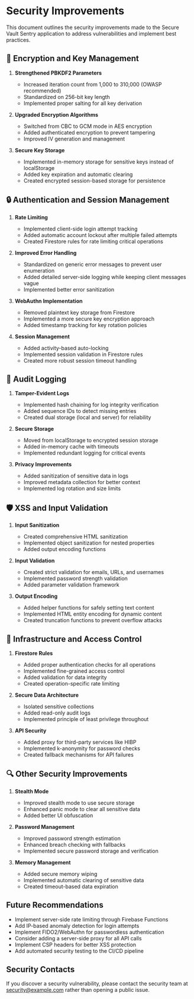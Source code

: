 # Security Improvements

This document outlines the security improvements made to the Secure Vault Sentry application to address vulnerabilities and implement best practices.

## 🔐 Encryption and Key Management

1. **Strengthened PBKDF2 Parameters**
   - Increased iteration count from 1,000 to 310,000 (OWASP recommended)
   - Standardized on 256-bit key length
   - Implemented proper salting for all key derivation

2. **Upgraded Encryption Algorithms**
   - Switched from CBC to GCM mode in AES encryption
   - Added authenticated encryption to prevent tampering
   - Improved IV generation and management

3. **Secure Key Storage**
   - Implemented in-memory storage for sensitive keys instead of localStorage
   - Added key expiration and automatic clearing
   - Created encrypted session-based storage for persistence

## 🔒 Authentication and Session Management

1. **Rate Limiting**
   - Implemented client-side login attempt tracking
   - Added automatic account lockout after multiple failed attempts
   - Created Firestore rules for rate limiting critical operations

2. **Improved Error Handling**
   - Standardized on generic error messages to prevent user enumeration
   - Added detailed server-side logging while keeping client messages vague
   - Implemented better error sanitization

3. **WebAuthn Implementation**
   - Removed plaintext key storage from Firestore
   - Implemented a more secure key encryption approach
   - Added timestamp tracking for key rotation policies

4. **Session Management**
   - Added activity-based auto-locking
   - Implemented session validation in Firestore rules
   - Created more robust session timeout handling

## 📝 Audit Logging

1. **Tamper-Evident Logs**
   - Implemented hash chaining for log integrity verification
   - Added sequence IDs to detect missing entries
   - Created dual storage (local and server) for reliability

2. **Secure Storage**
   - Moved from localStorage to encrypted session storage
   - Added in-memory cache with timeouts
   - Implemented redundant logging for critical events

3. **Privacy Improvements**
   - Added sanitization of sensitive data in logs
   - Improved metadata collection for better context
   - Implemented log rotation and size limits

## 🛡️ XSS and Input Validation

1. **Input Sanitization**
   - Created comprehensive HTML sanitization
   - Implemented object sanitization for nested properties
   - Added output encoding functions

2. **Input Validation**
   - Created strict validation for emails, URLs, and usernames
   - Implemented password strength validation
   - Added parameter validation framework

3. **Output Encoding**
   - Added helper functions for safely setting text content
   - Implemented HTML entity encoding for dynamic content
   - Created truncation functions to prevent overflow attacks

## 🚧 Infrastructure and Access Control

1. **Firestore Rules**
   - Added proper authentication checks for all operations
   - Implemented fine-grained access control
   - Added validation for data integrity
   - Created operation-specific rate limiting

2. **Secure Data Architecture**
   - Isolated sensitive collections
   - Added read-only audit logs
   - Implemented principle of least privilege throughout

3. **API Security**
   - Added proxy for third-party services like HIBP
   - Implemented k-anonymity for password checks
   - Created fallback mechanisms for API failures

## 🔍 Other Security Improvements

1. **Stealth Mode**
   - Improved stealth mode to use secure storage
   - Enhanced panic mode to clear all sensitive data
   - Added better UI obfuscation

2. **Password Management**
   - Improved password strength estimation
   - Enhanced breach checking with fallbacks
   - Implemented secure password storage and verification

3. **Memory Management**
   - Added secure memory wiping
   - Implemented automatic clearing of sensitive data
   - Created timeout-based data expiration

## Future Recommendations

- Implement server-side rate limiting through Firebase Functions
- Add IP-based anomaly detection for login attempts
- Implement FIDO2/WebAuthn for passwordless authentication
- Consider adding a server-side proxy for all API calls
- Implement CSP headers for better XSS protection
- Add automated security testing to the CI/CD pipeline

## Security Contacts

If you discover a security vulnerability, please contact the security team at [security@example.com](mailto:security@example.com) rather than opening a public issue. 